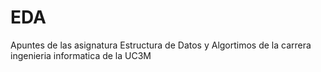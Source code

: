 # EDA
Apuntes de las asignatura Estructura de Datos y Algortimos de la carrera ingenieria informatica de la UC3M
